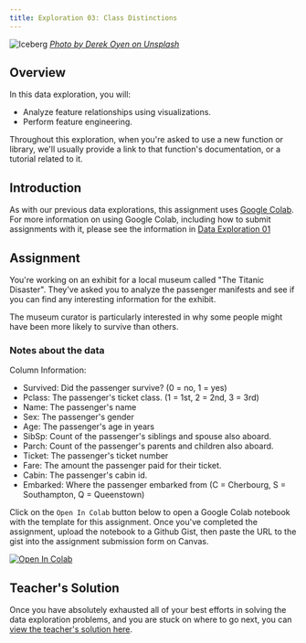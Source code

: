 ```yaml
---
title: Exploration 03: Class Distinctions
---
```


![Iceberg]({{URLROOT}}/shared/img/iceberg.jpg)
*[Photo by Derek Oyen on Unsplash](https://unsplash.com/photos/4ReskwNsh68)*

## Overview

In this data exploration, you will:

* Analyze feature relationships using visualizations.
* Perform feature engineering.

Throughout this exploration, when you're asked to use a new function or library, we'll usually provide a link to that function's documentation, or a tutorial related to it.

## Introduction

As with our previous data explorations, this assignment uses [Google Colab](http://colab.research.google.com). For more information on using Google Colab, including how to submit assignments with it, please see the information in [Data Exploration 01](./exploration-01.html) 

## Assignment

You're working on an exhibit for a local museum called "The Titanic Disaster". They've asked you to analyze the passenger manifests and see if you can find any interesting information for the exhibit. 

The museum curator is particularly interested in why some people might have been more likely to survive than others.

### Notes about the data

Column Information:

* Survived: Did the passenger survive? (0 = no, 1 = yes)
* Pclass: The passenger's ticket class. (1 = 1st, 2 = 2nd, 3 = 3rd)
* Name: The passenger's name
* Sex: The passenger's gender
* Age: The passenger's age in years
* SibSp: Count of the passenger's siblings and spouse also aboard.
* Parch: Count of the passenger's parents and children also aboard.
* Ticket: The passenger's ticket number
* Fare: The amount the passenger paid for their ticket.
* Cabin: The passenger's cabin id.
* Embarked: Where the passenger embarked from (C = Cherbourg, S = Southampton, Q = Queenstown)

Click on the `Open In Colab` button below to open a Google Colab notebook with the template for this assignment. Once you've completed the assignment, upload the notebook to a Github Gist, then paste the URL to the gist into the assignment submission form on Canvas. 

[![Open In Colab](https://colab.research.google.com/assets/colab-badge.svg)](https://colab.research.google.com/github/byui-cse/cse450-course/blob/master/notebooks/Exploration_03.ipynb)

## Teacher's Solution

Once you have absolutely exhausted all of your best efforts in solving the data exploration problems, and you are stuck on where to go next, you can [view the teacher's solution here](https://github.com/byui-cse/cse450-course/blob/master/notebooks/Exploration_03_Solved.ipynb).
